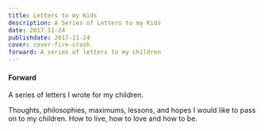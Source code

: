```yaml
---
title: Letters to my Kids
description: A Series of Letters to my Kids
date: 2017-11-24
publishdate: 2017-11-24
cover: cover-fire-crash
forward: A series of letters to my children
---
```


#### Forward

A series of letters I wrote for my children.

Thoughts, philosophies, maximums, lessons, and hopes I would like to pass on to my children. How to live, how to love and how to be.